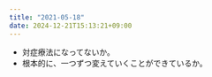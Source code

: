 ```yaml
---
title: "2021-05-18"
date: 2024-12-21T15:13:21+09:00
---
```



- 対症療法になってないか。
- 根本的に、一つずつ変えていくことができているか。